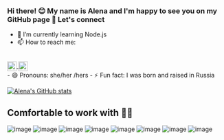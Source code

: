 ### Hi there! 😊 My name is Alena and I'm happy to see you on my GitHub page 👋 Let's connect

- 🌱 I’m currently learning Node.js
- 📫 How to reach me: 
<br>
<a target="_blank" href="https://www.linkedin.com/in/alena-rehberger/">
  <img align="center" alt="LinkdeIN" width="22px" src="https://cdn.jsdelivr.net/npm/simple-icons@v3/icons/linkedin.svg" />
</a>
<a target="_blank" href="mailto:alenarehberger92@gmail.com">
  <img align="center" alt="Gmail" width="22px" src="https://cdn.jsdelivr.net/npm/simple-icons@v3/icons/gmail.svg" />
</a>
<br>
- 😄 Pronouns: she/her /hers
- ⚡ Fun fact: I was born and raised in Russia

[![Alena's GitHub stats](https://github-readme-stats.vercel.app/api?username=AlenaReh)](https://github.com/AlenaReh/github-readme-stats)


## Comfortable to work with :woman_technologist:

![image](https://img.shields.io/badge/HTML5-E34F26?style=for-the-badge&logo=html5&logoColor=white)
![image](https://img.shields.io/badge/CSS3-1572B6?style=for-the-badge&logo=css3&logoColor=white)
![image](https://img.shields.io/badge/JavaScript-F7DF1E?style=for-the-badge&logo=javascript&logoColor=black)
![image](https://img.shields.io/badge/Node.js-339933?style=for-the-badge&logo=nodedotjs&logoColor=white)
![image](https://img.shields.io/badge/npm-CB3837?style=for-the-badge&logo=npm&logoColor=white)
![image](https://img.shields.io/badge/Jest-C21325?style=for-the-badge&logo=jest&logoColor=white)
![image](https://img.shields.io/badge/Bootstrap-563D7C?style=for-the-badge&logo=bootstrap&logoColor=white)
![image](https://img.shields.io/badge/jQuery-0769AD?style=for-the-badge&logo=jquery&logoColor=white)


